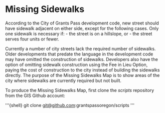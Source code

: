 # Missing Sidewalks

According to the City of Grants Pass development code, new street should have sidewalk adjacent on either side, except for the following cases.  Only one sidewalk is necessary if:
    - the street is on a hillslope, or
    - the street serves four units or fewer.

Currently a number of city streets lack the required number of sidewalks.  Older developments that predate the language in the development code may have omitted the construction of sidewalks.  Developers also have the option of omitting sidewalk construction using the Fee in Lieu Option, paying the cost of construction to the city instead of building the sidewalks directly.  The purpose of the Missing Sidewalks Map is to show areas of the city where sidewalks are currently required but not built.

To produce the Missing Sidewalks Map, first clone the *scripts* repository from the GIS Github account:

'''{shell}
git clone git@github.com:grantspassoregon/scripts
'''
